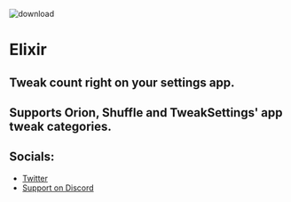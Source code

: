 ![download](https://i.ibb.co/cwFH9k3/787-A2-C6-F-12-BF-4-CF2-B894-F30-C9-FC57-CF9.png)


# Elixir

## Tweak count right on your settings app.

## Supports Orion, Shuffle and TweakSettings' app tweak categories.


## Socials:

* [Twitter](https://twitter.com/Lukii120)
* [Support on Discord](https://discord.gg/pKekktctUK)
